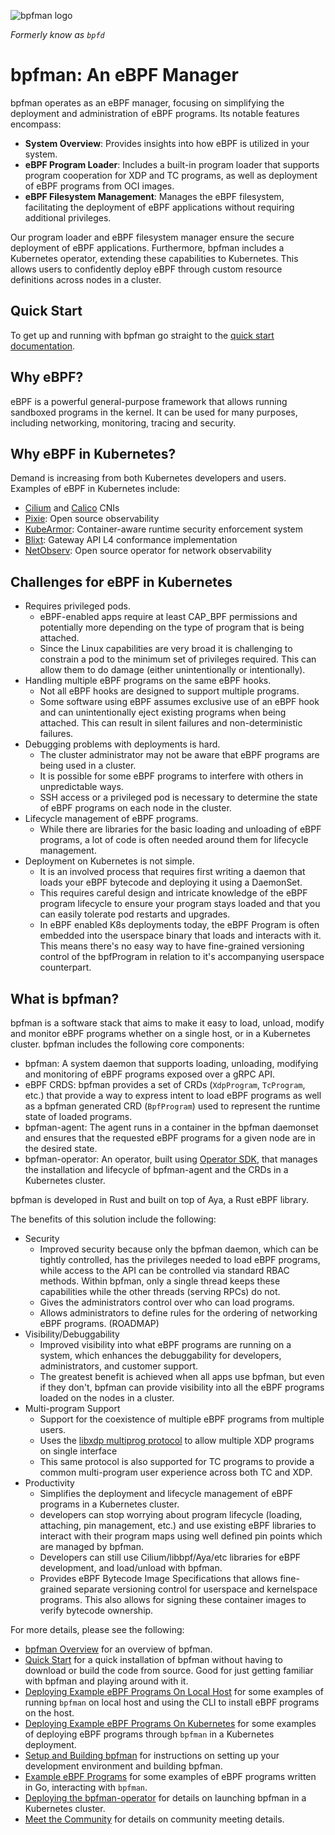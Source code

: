 ![bpfman logo](./img/bpfman_logo_256.png) <!-- markdownlint-disable-line first-line-heading -->

_Formerly know as `bpfd`_

# bpfman: An eBPF Manager

bpfman operates as an eBPF manager, focusing on simplifying the deployment and administration of eBPF programs. Its notable features encompass:

- **System Overview**: Provides insights into how eBPF is utilized in your system.
- **eBPF Program Loader**: Includes a built-in program loader that supports program cooperation for XDP and TC programs, as well as deployment of eBPF programs from OCI images.
- **eBPF Filesystem Management**: Manages the eBPF filesystem, facilitating the deployment of eBPF applications without requiring additional privileges.

Our program loader and eBPF filesystem manager ensure the secure deployment of eBPF applications.
Furthermore, bpfman includes a Kubernetes operator, extending these capabilities to Kubernetes. This allows users to confidently deploy eBPF through custom resource definitions across nodes in a cluster.

## Quick Start

To get up and running with bpfman go straight to the [quick start documentation](./quick-start.md).

## Why eBPF?

eBPF is a powerful general-purpose framework that allows running sandboxed
programs in the kernel. It can be used for many purposes, including networking,
monitoring, tracing and security.

## Why eBPF in Kubernetes?

Demand is increasing from both Kubernetes developers and users. Examples of eBPF
in Kubernetes include:

- [Cilium](https://cilium.io/) and [Calico](https://www.tigera.io/project-calico/)
  CNIs
- [Pixie](https://px.dev/): Open source observability
- [KubeArmor](https://kubearmor.io/): Container-aware runtime security
  enforcement system
- [Blixt](https://github.com/Kong/blixt): Gateway API L4 conformance
  implementation
- [NetObserv](https://github.com/netobserv): Open source operator for network
  observability

## Challenges for eBPF in Kubernetes

- Requires privileged pods.
  - eBPF-enabled apps require at least CAP_BPF permissions and potentially
    more depending on the type of program that is being attached.
  - Since the Linux capabilities are very broad it is challenging to constrain
    a pod to the minimum set of privileges required. This can allow them to do
    damage (either unintentionally or intentionally).
- Handling multiple eBPF programs on the same eBPF hooks.
  - Not all eBPF hooks are designed to support multiple programs.
  - Some software using eBPF assumes exclusive use of an eBPF hook and can
    unintentionally eject existing programs when being attached. This can
    result in silent failures and non-deterministic failures.
- Debugging problems with deployments is hard.
  - The cluster administrator may not be aware that eBPF programs are being
    used in a cluster.
  - It is possible for some eBPF programs to interfere with others in
    unpredictable ways.
  - SSH access or a privileged pod is necessary to determine the state of eBPF
    programs on each node in the cluster.
- Lifecycle management of eBPF programs.
  - While there are libraries for the basic loading and unloading of eBPF
    programs, a lot of code is often needed around them for lifecycle
    management.
- Deployment on Kubernetes is not simple.
  - It is an involved process that requires first writing a daemon that loads
    your eBPF bytecode and deploying it using a DaemonSet.
  - This requires careful design and intricate knowledge of the eBPF program
    lifecycle to ensure your program stays loaded and that you can easily
    tolerate pod restarts and upgrades.
  - In eBPF enabled K8s deployments today, the eBPF Program is often embedded
    into the userspace binary that loads and interacts with it. This means
    there's no easy way to have fine-grained versioning control of the
    bpfProgram in relation to it's accompanying userspace counterpart.

## What is bpfman?

bpfman is a software stack that aims to make it easy to load, unload, modify and
monitor eBPF programs whether on a single host, or in a Kubernetes cluster. bpfman
includes the following core components:

- bpfman: A system daemon that supports loading, unloading, modifying and
  monitoring of eBPF programs exposed over a gRPC API.
- eBPF CRDS: bpfman provides a set of CRDs (`XdpProgram`, `TcProgram`, etc.) that
  provide a way to express intent to load eBPF programs as well as a bpfman
  generated CRD (`BpfProgram`) used to represent the runtime state of loaded
  programs.
- bpfman-agent: The agent runs in a container in the bpfman daemonset and ensures
  that the requested eBPF programs for a given node are in the desired state.
- bpfman-operator: An operator, built using [Operator
  SDK](https://sdk.operatorframework.io/), that manages the installation and
  lifecycle of bpfman-agent and the CRDs in a Kubernetes cluster.

bpfman is developed in Rust and built on top of Aya, a Rust eBPF library.

The benefits of this solution include the following:

- Security
  - Improved security because only the bpfman daemon, which can be tightly
    controlled, has the privileges needed to load eBPF programs, while access
    to the API can be controlled via standard RBAC methods. Within bpfman, only
    a single thread keeps these capabilities while the other threads (serving
    RPCs) do not.
  - Gives the administrators control over who can load programs.
  - Allows administrators to define rules for the ordering of networking eBPF
    programs. (ROADMAP)
- Visibility/Debuggability
  - Improved visibility into what eBPF programs are running on a system, which
    enhances the debuggability for developers, administrators, and customer
    support.
  - The greatest benefit is achieved when all apps use bpfman, but even if they
    don't, bpfman can provide visibility into all the eBPF programs loaded on
    the nodes in a cluster.
- Multi-program Support
  - Support for the coexistence of multiple eBPF programs from multiple users.
  - Uses the [libxdp multiprog
    protocol](https://github.com/xdp-project/xdp-tools/blob/master/lib/libxdp/protocol.org)
    to allow multiple XDP programs on single interface
  - This same protocol is also supported for TC programs to provide a common
    multi-program user experience across both TC and XDP.
- Productivity
  - Simplifies the deployment and lifecycle management of eBPF programs in a
    Kubernetes cluster.
  - developers can stop worrying about program lifecycle (loading, attaching,
    pin management, etc.) and use existing eBPF libraries to interact with
    their program maps using well defined pin points which are managed by
    bpfman.
  - Developers can still use Cilium/libbpf/Aya/etc libraries for eBPF
    development, and load/unload with bpfman.
  - Provides eBPF Bytecode Image Specifications that allows fine-grained
    separate versioning control for userspace and kernelspace programs. This
    also allows for signing these container images to verify bytecode
    ownership.

For more details, please see the following:

- [bpfman Overview](./getting-started/overview.md) for an overview of bpfman.
- [Quick Start](./quick-start.md) for a quick installation of bpfman without having to download or
  build the code from source.
  Good for just getting familiar with bpfman and playing around with it.
- [Deploying Example eBPF Programs On Local Host](./getting-started/example-bpf-local.md)
  for some examples of running `bpfman` on local host and using the CLI to install
  eBPF programs on the host.
- [Deploying Example eBPF Programs On Kubernetes](./getting-started/example-bpf-k8s.md)
  for some examples of deploying eBPF programs through `bpfman` in a Kubernetes deployment.
- [Setup and Building bpfman](./getting-started/building-bpfman.md) for instructions
  on setting up your development environment and building bpfman.
- [Example eBPF Programs](./getting-started/example-bpf.md) for some examples of
  eBPF programs written in Go, interacting with `bpfman`.
- [Deploying the bpfman-operator](./developer-guide/operator-quick-start.md) for
  details on launching bpfman in a Kubernetes cluster.
- [Meet the Community](./governance/MEETINGS.md) for details on community
  meeting details.
